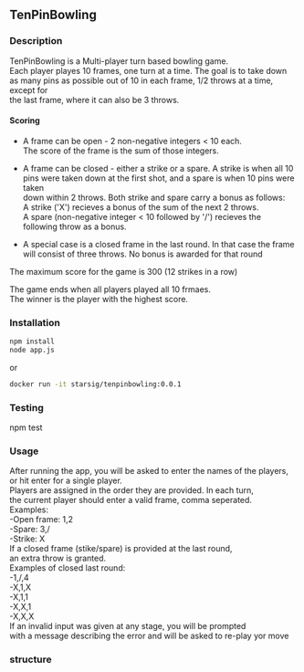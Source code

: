 ## TenPinBowling

### Description

TenPinBowling is a Multi-player turn based bowling game.  
Each player playes 10 frames, one turn at a time. The goal is to take down  
as many pins as possible out of 10 in each frame, 1/2 throws at a time, except for  
the last frame, where it can also be 3 throws.

#### Scoring

- A frame can be open - 2 non-negative integers < 10 each.  
The score of the frame is the sum of those integers.  

- A frame can be closed - either a strike or a spare. A strike is when all 10  
pins were taken down at the first shot, and a spare is when 10 pins were taken  
down within 2 throws. Both strike and spare carry a bonus as follows:  
A strike ('X') recieves a bonus of the sum of the next 2 throws.  
A spare (non-negative integer < 10 followed by '/') recieves the  
following throw as a bonus.  

- A special case is a closed frame in the last round. In that case
the frame will consist of three throws. No bonus is awarded for that round

The maximum score for the game is 300 (12 strikes in a row)  

The game ends when all players played all 10 frmaes.  
The winner is the player with the highest score.

### Installation

```bash
npm install
node app.js
```
or

```bash
docker run -it starsig/tenpinbowling:0.0.1
```

### Testing

npm test

### Usage

After running the app, you will be asked to enter the names of the players,  
or hit enter for a single player.  
Players are assigned in the order they are provided. In each turn,  
the current player should enter a valid frame, comma seperated.  
Examples:  
-Open frame: 1,2  
-Spare: 3,/  
-Strike: X  
If a closed frame (stike/spare) is provided at the last round,  
an extra throw is granted.  
Examples of closed last round:  
-1,/,4  
-X,1,X  
-X,1,1  
-X,X,1   
-X,X,X  
If an invalid input was given at any stage, you will be prompted   
with a message describing the error and will be asked to re-play yor move

### structure

